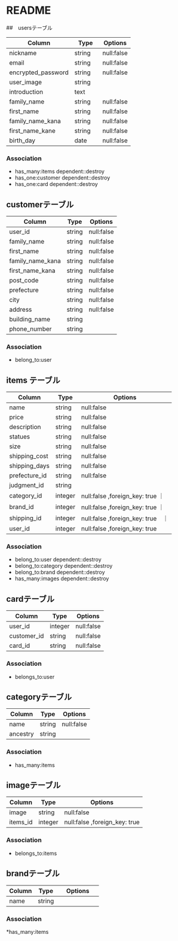 # README

##　usersテーブル

| Column             | Type       | Options                 |
| ------------------ | ---------- | ----------------------- |
| nickname           | string　   | null:false              |
| email              | string     | null:false              |
| encrypted_password | string     | null:false              |
| user_image         | string     |                         |
| introduction       | text       |                         |
| family_name        | string     | null:false              |
| first_name         | string     | null:false              |
| family_name_kana   | string     | null:false              |
| first_name_kane    | string     | null:false              |
| birth_day          | date       | null:false              |

### Association
* has_many:items  dependent::destroy
* has_one:customer  dependent::destroy
* has_one:card  dependent::destroy





## customerテーブル
| Column             | Type       | Options                 |
| ------------------ | ---------- | ----------------------- |
| user_id            | string     | null:false              |
| family_name        | string     | null:false              |
| first_name         | string     | null:false              |
| family_name_kana   | string     | null:false              |
| first_name_kana    | string     | null:false              |
| post_code          | string     | null:false              |
| prefecture         | string     | null:false              |
| city               | string     | null:false              |
| address            | string     | null:false              |
| building_name      | string     |                         |
| phone_number       | string     |                         |     

### Association
* belong_to:user





## items テーブル
| Column             | Type       | Options                      |
| ------------------ | ---------- | ----------------------------  |
| name               | string     | null:false                    |
| price              | string     | null:false                    |
| description        | string     | null:false                    |
| statues            | string     | null:false                    |
| size               | string     | null:false                    |
| shipping_cost      | string     | null:false                    |
| shipping_days      | string     | null:false                    |
| prefecture_id      | string     | null:false                    |
| judgment_id        | string     |                               |
| category_id        | integer    | null:false ,foreign_key: true ｜
| brand_id           | integer    | null:false ,foreign_key: true ｜
| shipping_id        | integer    | null:false ,foreign_key: true　｜
| user_id            | integer    | null:false ,foreign_key: true  |

### Association
* belong_to:user  dependent::destroy
* belong_to:category  dependent::destroy
* belong_to:brand  dependent::destroy
* has_many:images dependent::destroy





## cardテーブル
| Column             | Type       | Options                      |
| ------------------ | ---------- | ----------------------------  |
| user_id            | integer    | null:false                   |
| customer_id        | string     | null:false                   |
| card_id            | string     | null:false                   |


### Association
* belongs_to:user




## categoryテーブル
| Column             | Type       | Options                      |
| ------------------ | ---------- | ----------------------------  |
| name               | string     | null:false                   |
| ancestry           | string     |                              |

### Association
* has_many:items




## imageテーブル
| Column             | Type       | Options                      |
| ------------------ | ---------- | ----------------------------  |
| image              | string     | null:false                   |
| items_id           | integer    | null:false ,foreign_key: true |

### Association
* belongs_to:items




## brandテーブル
| Column             | Type       | Options                      |
| ------------------ | ---------- | ----------------------------  |
| name               | string     | 　　　　　　                    |

### Association
*has_many:items

